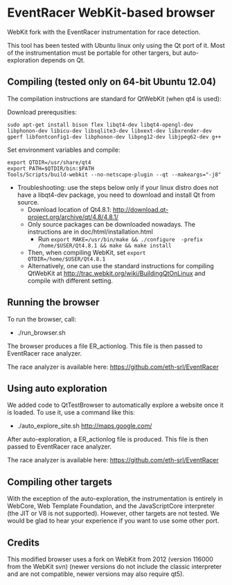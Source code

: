 EventRacer WebKit-based browser
===============================

WebKit fork with the EventRacer instrumentation for race detection.


This tool has been tested with Ubuntu linux only using the Qt port of it. Most of the instrumentation must be
portable for other targers, but auto-exploration depends on Qt.


Compiling (tested only on 64-bit Ubuntu 12.04)
----------------------------------------------

The compilation instructions are standard for QtWebKit (when qt4 is used):

Download prerequsities:

```
sudo apt-get install bison flex libqt4-dev libqt4-opengl-dev libphonon-dev libicu-dev libsqlite3-dev libxext-dev libxrender-dev gperf libfontconfig1-dev libphonon-dev libpng12-dev libjpeg62-dev g++
```

Set environment variables and compile:

```
export QTDIR=/usr/share/qt4
export PATH=$QTDIR/bin:$PATH
Tools/Scripts/build-webkit --no-netscape-plugin --qt --makeargs="-j8"
```

   * Troubleshooting: use the steps below only if your linux distro does not have a libqt4-dev package, you need to download and install Qt from source.
      * Download location of Qt4.8.1: http://download.qt-project.org/archive/qt/4.8/4.8.1/
      * Only source packages can be downloaded nowadays. The instructions are in doc/html/installation.html
         * Run ```export MAKE=/usr/bin/make && ./configure  -prefix /home/$USER/Qt4.8.1 && make && make install```
      * Then, when compiling WebKit, set ```export QTDIR=/home/$USER/Qt4.8.1```
      * Alternatively, one can use the standard instructions for compiling QtWebKit at
http://trac.webkit.org/wiki/BuildingQtOnLinux and compile with different setting.

Running the browser
-------------------

To run the browser, call:
   * ./run_browser.sh

The browser produces a file ER_actionlog. This file is then passed to EventRacer race analyzer.

The race analyzer is available here: https://github.com/eth-srl/EventRacer

Using auto exploration
----------------------

We added code to QtTestBrowser to automatically explore a website once it is loaded. To use it,
use a command like this:

   * ./auto_explore_site.sh http://maps.google.com/

After auto-exploration, a ER_actionlog file is produced. This file is then passed to EventRacer race analyzer.

The race analyzer is available here: https://github.com/eth-srl/EventRacer

Compiling other targets
-----------------------

With the exception of the auto-exploration, the instrumentation is entirely in WebCore, Web Template Foundation, and
the JavaScriptCore interpreter (the JIT or V8 is not supported). However, other targets are not
tested. We would be glad to hear your experience if you want to use some other port.

Credits
-------

This modified browser uses a fork on WebKit from 2012 (version 116000 from the WebKit svn)
(newer versions do not include the classic interpreter and are not compatible, newer versions may also require qt5).
